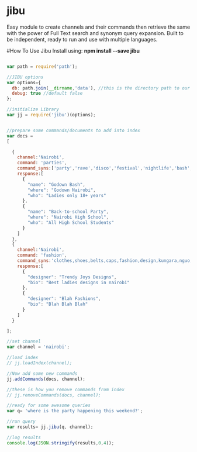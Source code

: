 # jibu
Easy module to create channels and their commands then retrieve the same with the power of Full Text search and synonym query expansion. Built to be independent, ready to run and use with multiple languages.

#How To Use Jibu
Install using: **npm install --save jibu**

```javascript

var path = require('path');

//JIBU options
var options={
  db: path.join(__dirname,'data'), //this is the directory path to our pouchdb database
  debug: true //default false
};

//initialize Library
var jj = require('jibu')(options);


//prepare some commands/documents to add into index
var docs =
[

  {
    channel:'Nairobi',
    command: 'parties',
    command_syns:['party','rave','disco','festival','nightlife','bash','food','drinks','ALCOHOL***'],
    response:[
      {
        "name": "Godown Bash",
        "where": "Godown Nairobi",
        "who": "Ladies only 18+ years"
      },
      {
        "name": "Back-to-school Party",
        "where": "Nairobi High School",
        "who": "All High School Students"
      }
    ]
  },
  {
    channel:'Nairobi',
    command: 'fashion',
    command_syns:'clothes,shoes,belts,caps,fashion,design,kungara,nguo,kofia,kitenge'.split(','),
    response:[
      {
        "designer": "Trendy Joys Designs",
        "bio": "Best ladies designs in nairobi"
      },
      {
        "designer": "Blah Fashions",
        "bio": "Blah Blah Blah"
      }
    ]
  }

];

//set channel
var channel = 'nairobi';

//load index
// jj.loadIndex(channel);

//Now add some new commands
jj.addCommands(docs, channel);

//these is how you remove commands from index
// jj.removeCommands(docs, channel);

//ready for some awesome queries
var q= 'where is the party happening this weekend?';

//run query
var results= jj.jibu(q, channel);

//log results
console.log(JSON.stringify(results,0,4));



```
